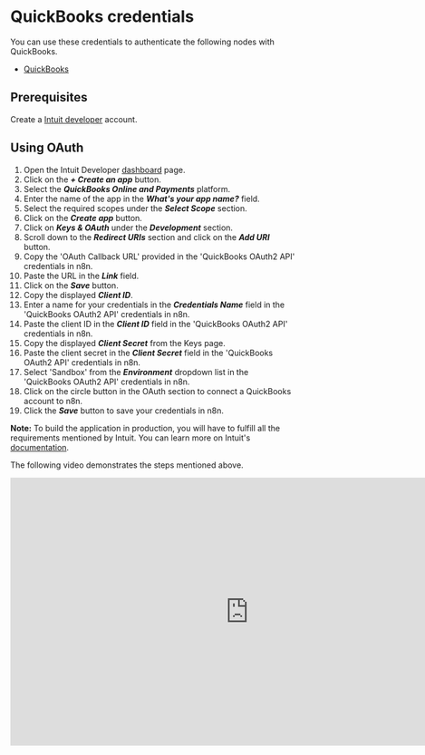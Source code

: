 # QuickBooks credentials

You can use these credentials to authenticate the following nodes with QuickBooks.

- [QuickBooks](/integrations/builtin/app-nodes/n8n-nodes-base.quickbooks/)

## Prerequisites

Create a [Intuit developer](https://developer.intuit.com/) account.

## Using OAuth

<!-- !!! tip  Note for n8n Cloud users
    You'll only need to enter the Credentials Name and click on the circle button in the OAuth section to connect your QuickBooks account to n8n.
 -->

1. Open the Intuit Developer [dashboard](https://developer.intuit.com/app/developer/dashboard) page.
2. Click on the ***+ Create an app*** button.
3. Select the ***QuickBooks Online and Payments*** platform.
4. Enter the name of the app in the ***What's your app name?*** field.
5. Select the required scopes under the ***Select Scope*** section.
6. Click on the ***Create app*** button.
7. Click on ***Keys & OAuth*** under the ***Development*** section.
8. Scroll down to the ***Redirect URIs*** section and click on the ***Add URI*** button.
9. Copy the 'OAuth Callback URL' provided in the 'QuickBooks OAuth2 API' credentials in n8n.
10. Paste the URL in the ***Link*** field.
11. Click on the ***Save*** button.
12. Copy the displayed ***Client ID***.
13. Enter a name for your credentials in the ***Credentials Name*** field in the 'QuickBooks OAuth2 API' credentials in n8n.
14. Paste the client ID in the ***Client ID*** field in the 'QuickBooks OAuth2 API' credentials in n8n.
15. Copy the displayed ***Client Secret*** from the Keys page.
16. Paste the client secret in the ***Client Secret*** field in the 'QuickBooks OAuth2 API' credentials in n8n.
17. Select 'Sandbox' from the ***Environment*** dropdown list in the 'QuickBooks OAuth2 API' credentials in n8n.
18. Click on the circle button in the OAuth section to connect a QuickBooks account to n8n.
19. Click the ***Save*** button to save your credentials in n8n.

**Note:** To build the application in production, you will have to fulfill all the requirements mentioned by Intuit. You can learn more on Intuit's [documentation](https://developer.intuit.com/app/developer/qbo/docs/go-live).

The following video demonstrates the steps mentioned above.

<div class="video-container">
<iframe width="840" height="472.5" src="https://www.youtube.com/embed/yAUDkgK74XY" frameborder="0" allow="accelerometer; autoplay; clipboard-write; encrypted-media; gyroscope; picture-in-picture" allowfullscreen></iframe>
</div>
